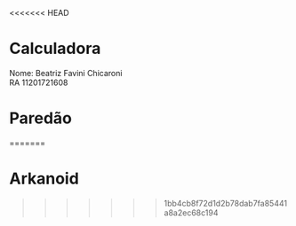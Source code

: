 <<<<<<< HEAD
# Calculadora

Nome: Beatriz Favini Chicaroni  
RA 11201721608
# Paredão
=======
# Arkanoid
>>>>>>> 1bb4cb8f72d1d2b78dab7fa85441a8a2ec68c194
